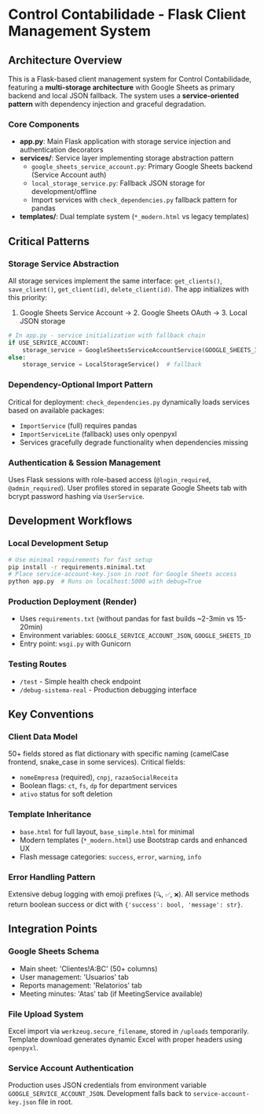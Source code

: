 # Control Contabilidade - Flask Client Management System

## Architecture Overview

This is a Flask-based client management system for Control Contabilidade, featuring a **multi-storage architecture** with Google Sheets as primary backend and local JSON fallback. The system uses a **service-oriented pattern** with dependency injection and graceful degradation.

### Core Components

- **app.py**: Main Flask application with storage service injection and authentication decorators
- **services/**: Service layer implementing storage abstraction pattern
  - `google_sheets_service_account.py`: Primary Google Sheets backend (Service Account auth)
  - `local_storage_service.py`: Fallback JSON storage for development/offline
  - Import services with `check_dependencies.py` fallback pattern for pandas
- **templates/**: Dual template system (`*_modern.html` vs legacy templates)

## Critical Patterns

### Storage Service Abstraction
All storage services implement the same interface: `get_clients()`, `save_client()`, `get_client(id)`, `delete_client(id)`. The app initializes with this priority:
1. Google Sheets Service Account → 2. Google Sheets OAuth → 3. Local JSON storage

```python
# In app.py - service initialization with fallback chain
if USE_SERVICE_ACCOUNT:
    storage_service = GoogleSheetsServiceAccountService(GOOGLE_SHEETS_ID, GOOGLE_SHEETS_RANGE)
else:
    storage_service = LocalStorageService()  # fallback
```

### Dependency-Optional Import Pattern
Critical for deployment: `check_dependencies.py` dynamically loads services based on available packages:
- `ImportService` (full) requires pandas
- `ImportServiceLite` (fallback) uses only openpyxl
- Services gracefully degrade functionality when dependencies missing

### Authentication & Session Management
Uses Flask sessions with role-based access (`@login_required`, `@admin_required`). User profiles stored in separate Google Sheets tab with bcrypt password hashing via `UserService`.

## Development Workflows

### Local Development Setup
```bash
# Use minimal requirements for fast setup
pip install -r requirements.minimal.txt
# Place service-account-key.json in root for Google Sheets access
python app.py  # Runs on localhost:5000 with debug=True
```

### Production Deployment (Render)
- Uses `requirements.txt` (without pandas for fast builds ~2-3min vs 15-20min)
- Environment variables: `GOOGLE_SERVICE_ACCOUNT_JSON`, `GOOGLE_SHEETS_ID`
- Entry point: `wsgi.py` with Gunicorn

### Testing Routes
- `/test` - Simple health check endpoint
- `/debug-sistema-real` - Production debugging interface

## Key Conventions

### Client Data Model
50+ fields stored as flat dictionary with specific naming (camelCase frontend, snake_case in some services). Critical fields:
- `nomeEmpresa` (required), `cnpj`, `razaoSocialReceita`
- Boolean flags: `ct`, `fs`, `dp` for department services
- `ativo` status for soft deletion

### Template Inheritance
- `base.html` for full layout, `base_simple.html` for minimal
- Modern templates (`*_modern.html`) use Bootstrap cards and enhanced UX
- Flash message categories: `success`, `error`, `warning`, `info`

### Error Handling Pattern
Extensive debug logging with emoji prefixes (`🔍`, `✅`, `❌`). All service methods return boolean success or dict with `{'success': bool, 'message': str}`.

## Integration Points

### Google Sheets Schema
- Main sheet: 'Clientes!A:BC' (50+ columns)
- User management: 'Usuarios' tab
- Reports management: 'Relatorios' tab
- Meeting minutes: 'Atas' tab (if MeetingService available)

### File Upload System
Excel import via `werkzeug.secure_filename`, stored in `/uploads` temporarily. Template download generates dynamic Excel with proper headers using `openpyxl`.

### Service Account Authentication
Production uses JSON credentials from environment variable `GOOGLE_SERVICE_ACCOUNT_JSON`. Development falls back to `service-account-key.json` file in root.
